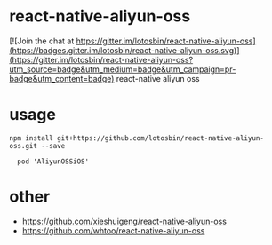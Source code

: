 # react-native-aliyun-oss

[![Join the chat at https://gitter.im/lotosbin/react-native-aliyun-oss](https://badges.gitter.im/lotosbin/react-native-aliyun-oss.svg)](https://gitter.im/lotosbin/react-native-aliyun-oss?utm_source=badge&utm_medium=badge&utm_campaign=pr-badge&utm_content=badge)
react-native aliyun oss

# usage
```
npm install git+https://github.com/lotosbin/react-native-aliyun-oss.git --save
```
```Podfile
  pod 'AliyunOSSiOS'
```

# other
- https://github.com/xieshuigeng/react-native-aliyun-oss
- https://github.com/whtoo/react-native-aliyun-oss
